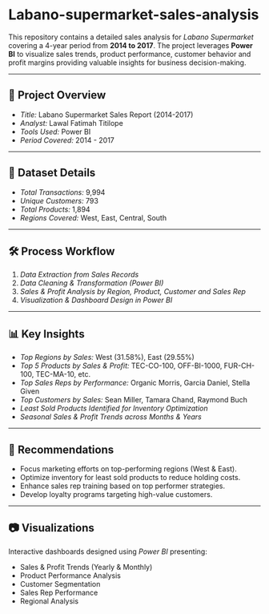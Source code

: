 # Labano-supermarket-sales-analysis
This repository contains a detailed sales analysis for *Labano Supermarket* covering a 4-year period from **2014 to 2017**. The project leverages **Power BI** to visualize sales trends, product performance, customer behavior and profit margins providing valuable insights for business decision-making.

---

## 📌 Project Overview
- *Title:* Labano Supermarket Sales Report (2014-2017)
- *Analyst:* Lawal Fatimah Titilope
- *Tools Used:* Power BI
- *Period Covered:* 2014 - 2017

---

## 📂 Dataset Details
- *Total Transactions:* 9,994
- *Unique Customers:* 793
- *Total Products:* 1,894
- *Regions Covered:* West, East, Central, South

---
## 🛠 Process Workflow
1. *Data Extraction from Sales Records*
2. *Data Cleaning & Transformation (Power BI)*
3. *Sales & Profit Analysis by Region, Product, Customer and Sales Rep*
4. *Visualization & Dashboard Design in Power BI*

---

## 📊 Key Insights
- *Top Regions by Sales:* West (31.58%), East (29.55%)
- *Top 5 Products by Sales & Profit:* TEC-CO-100, OFF-BI-1000, FUR-CH-100, TEC-MA-10, etc.
- *Top Sales Reps by Performance:* Organic Morris, Garcia Daniel, Stella Given
- *Top Customers by Sales:* Sean Miller, Tamara Chand, Raymond Buch
- *Least Sold Products Identified for Inventory Optimization*
- *Seasonal Sales & Profit Trends across Months & Years*

---

## 📝 Recommendations
- Focus marketing efforts on top-performing regions (West & East).
- Optimize inventory for least sold products to reduce holding costs.
- Enhance sales rep training based on top performer strategies.
- Develop loyalty programs targeting high-value customers.

---

## 📷 Visualizations
Interactive dashboards designed using *Power BI* presenting:
- Sales & Profit Trends (Yearly & Monthly)
- Product Performance Analysis
- Customer Segmentation
- Sales Rep Performance
- Regional Analysis

